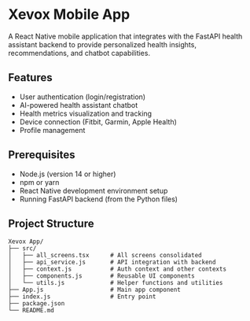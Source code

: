 # Xevox Mobile App

A React Native mobile application that integrates with the FastAPI health assistant backend to provide personalized health insights, recommendations, and chatbot capabilities.

## Features

- User authentication (login/registration)
- AI-powered health assistant chatbot
- Health metrics visualization and tracking
- Device connection (Fitbit, Garmin, Apple Health)
- Profile management

## Prerequisites

- Node.js (version 14 or higher)
- npm or yarn
- React Native development environment setup
- Running FastAPI backend (from the Python files)

## Project Structure

```
Xevox App/
├── src/
│   ├── all_screens.tsx      # All screens consolidated
│   ├── api_service.js       # API integration with backend
│   ├── context.js           # Auth context and other contexts
│   ├── components.js        # Reusable UI components
│   └── utils.js             # Helper functions and utilities
├── App.js                   # Main app component
├── index.js                 # Entry point
├── package.json
└── README.md